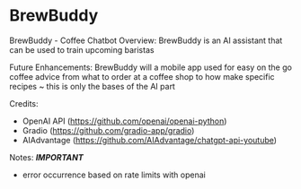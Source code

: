 # BrewBuddy
BrewBuddy - Coffee Chatbot
Overview: BrewBuddy is an AI assistant that can be used to train upcoming baristas

Future Enhancements: BrewBuddy will a mobile app used for easy on the go coffee advice from what to order at a
coffee shop to how make specific recipes ~ this is only the bases of the AI part

Credits:
- OpenAI API (https://github.com/openai/openai-python)
- Gradio (https://github.com/gradio-app/gradio)
- AIAdvantage (https://github.com/AIAdvantage/chatgpt-api-youtube)

Notes:
***IMPORTANT***
- error occurrence based on rate limits with openai


